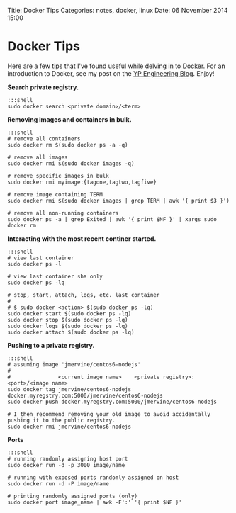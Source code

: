 Title: Docker Tips
Categories: notes, docker, linux
Date: 06 November 2014 15:00

# Docker Tips

Here are a few tips that I've found useful while delving in to [Docker](https://www.docker.com/). For an introduction to Docker, see my post on the [YP Engineering Blog](http://engineering.yp.com/post/intro-to-docker). Enjoy!

**Search private registry.**

    :::shell
    sudo docker search <private domain>/<term>

**Removing images and containers in bulk.**

    :::shell
    # remove all containers
    sudo docker rm $(sudo docker ps -a -q)

    # remove all images
    sudo docker rmi $(sudo docker images -q)
    
    # remove specific images in bulk
    sudo docker rmi myimage:{tagone,tagtwo,tagfive}

    # remove image containing TERM
    sudo docker rmi $(sudo docker images | grep TERM | awk '{ print $3 }')
    
    # remove all non-running containers
    sudo docker ps -a | grep Exited | awk '{ print $NF }' | xargs sudo docker rm

**Interacting with the most recent continer started.**

    :::shell
    # view last container
    sudo docker ps -l 

    # view last container sha only
    sudo docker ps -lq

    # stop, start, attach, logs, etc. last container
    #
    # $ sudo docker <action> $(sudo docker ps -lq)
    sudo docker start $(sudo docker ps -lq)
    sudo docker stop $(sudo docker ps -lq)
    sudo docker logs $(sudo docker ps -lq)
    sudo docker attach $(sudo docker ps -lq)

**Pushing to a private registry.**

    :::shell
    # assuming image 'jmervine/centos6-nodejs'
    #
    #               <current image name>    <private registry>:<port>/<image name>
    sudo docker tag jmervine/centos6-nodejs docker.myregstry.com:5000/jmervine/centos6-nodejs
    sudo docker push docker.myregstry.com:5000/jmervine/centos6-nodejs

    # I then recommend removing your old image to avoid accidentally pushing it to the public registry.
    sudo docker rmi jmervine/centos6-nodejs

**Ports**

    :::shell
    # running randomly assigning host port
    sudo docker run -d -p 3000 image/name
    
    # running with exposed ports randomly assigned on host
    sudo docker run -d -P image/name
    
    # printing randomly assigned ports (only)
    sudo docker port image_name | awk -F':' '{ print $NF }'
    
